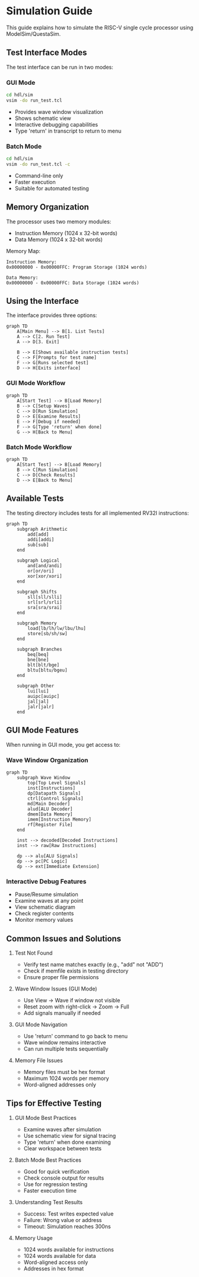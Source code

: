 # Simulation Guide

This guide explains how to simulate the RISC-V single cycle processor using ModelSim/QuestaSim.

## Test Interface Modes

The test interface can be run in two modes:

### GUI Mode
```bash
cd hdl/sim
vsim -do run_test.tcl
```
- Provides wave window visualization
- Shows schematic view
- Interactive debugging capabilities
- Type 'return' in transcript to return to menu

### Batch Mode
```bash
cd hdl/sim
vsim -do run_test.tcl -c
```
- Command-line only
- Faster execution
- Suitable for automated testing

## Memory Organization

The processor uses two memory modules:
- Instruction Memory (1024 x 32-bit words)
- Data Memory (1024 x 32-bit words)

Memory Map:
```
Instruction Memory:
0x00000000 - 0x00000FFC: Program Storage (1024 words)

Data Memory:
0x00000000 - 0x00000FFC: Data Storage (1024 words)
```

## Using the Interface

The interface provides three options:

```mermaid
graph TD
    A[Main Menu] --> B[1. List Tests]
    A --> C[2. Run Test]
    A --> D[3. Exit]
    
    B --> E[Shows available instruction tests]
    C --> F[Prompts for test name]
    F --> G[Runs selected test]
    D --> H[Exits interface]
```

### GUI Mode Workflow

```mermaid
graph TD
    A[Start Test] --> B[Load Memory]
    B --> C[Setup Waves]
    C --> D[Run Simulation]
    D --> E[Examine Results]
    E --> F[Debug if needed]
    F --> G[Type 'return' when done]
    G --> H[Back to Menu]
```

### Batch Mode Workflow

```mermaid
graph TD
    A[Start Test] --> B[Load Memory]
    B --> C[Run Simulation]
    C --> D[Check Results]
    D --> E[Back to Menu]
```

## Available Tests

The testing directory includes tests for all implemented RV32I instructions:

```mermaid
graph TD
    subgraph Arithmetic
        add[add]
        addi[addi]
        sub[sub]
    end
    
    subgraph Logical
        and[and/andi]
        or[or/ori]
        xor[xor/xori]
    end
    
    subgraph Shifts
        sll[sll/slli]
        srl[srl/srli]
        sra[sra/srai]
    end
    
    subgraph Memory
        load[lb/lh/lw/lbu/lhu]
        store[sb/sh/sw]
    end
    
    subgraph Branches
        beq[beq]
        bne[bne]
        blt[blt/bge]
        bltu[bltu/bgeu]
    end
    
    subgraph Other
        lui[lui]
        auipc[auipc]
        jal[jal]
        jalr[jalr]
    end
```

## GUI Mode Features

When running in GUI mode, you get access to:

### Wave Window Organization
```mermaid
graph TD
    subgraph Wave Window
        top[Top Level Signals]
        inst[Instructions]
        dp[Datapath Signals]
        ctrl[Control Signals]
        md[Main Decoder]
        alud[ALU Decoder]
        dmem[Data Memory]
        imem[Instruction Memory]
        rf[Register File]
    end

    inst --> decoded[Decoded Instructions]
    inst --> raw[Raw Instructions]
    
    dp --> alu[ALU Signals]
    dp --> pc[PC Logic]
    dp --> ext[Immediate Extension]
```

### Interactive Debug Features
- Pause/Resume simulation
- Examine waves at any point
- View schematic diagram
- Check register contents
- Monitor memory values

## Common Issues and Solutions

1. Test Not Found
   - Verify test name matches exactly (e.g., "add" not "ADD")
   - Check if memfile exists in testing directory
   - Ensure proper file permissions

2. Wave Window Issues (GUI Mode)
   - Use View -> Wave if window not visible
   - Reset zoom with right-click -> Zoom -> Full
   - Add signals manually if needed

3. GUI Mode Navigation
   - Use 'return' command to go back to menu
   - Wave window remains interactive
   - Can run multiple tests sequentially

4. Memory File Issues
   - Memory files must be hex format
   - Maximum 1024 words per memory
   - Word-aligned addresses only

## Tips for Effective Testing

1. GUI Mode Best Practices
   - Examine waves after simulation
   - Use schematic view for signal tracing
   - Type 'return' when done examining
   - Clear workspace between tests

2. Batch Mode Best Practices
   - Good for quick verification
   - Check console output for results
   - Use for regression testing
   - Faster execution time

3. Understanding Test Results
   - Success: Test writes expected value
   - Failure: Wrong value or address
   - Timeout: Simulation reaches 300ns

4. Memory Usage
   - 1024 words available for instructions
   - 1024 words available for data
   - Word-aligned access only
   - Addresses in hex format
